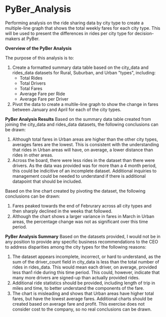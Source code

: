 # PyBer_Analysis
Performing analysis on the ride sharing data by city type to create a multiple-line graph that shows the total weekly fares for each city type. This will be used to present the differences in rides per city type for decision-makers at PyBer.

**Overview of the PyBer Analysis**

The purpose of this analysis is to:
1. Create a formatted summary data table based on the city_data and rides_data datasets for Rural, Suburban, and Urban "types", including:
    * Total Rides
    * Total Drivers
    * Total Fares
    * Average Fare per Ride
    * Average Fare per Driver 
2. Pivot the data to create a multile-line graph to show the change in fares between January and April for each of the city types.

**PyBer Analysis Results**
Based on the summary data table created from joining the city_data and rides_data datasets, the following conclusions can be drawn:
1. Although total fares in Urban areas are higher than the other city types, averages fares are the lowest. This is consistent with the understanding that rides in Urban areas will have, on average, a lower distance than rides in other areas.
2. Across the board, there were less rides in the dataset than there were drivers. As the data was provided was for more than a 4 month period, this could be indicitive of an incomplete dataset. Additional inquiries to management could be needed to understand if there is additional datapoint that should be included.

Based on the line chart created by pivoting the dataset, the following conclusions can be drawn:
1. Fares peaked towards the end of Februrary across all city types and then sharply declined in the weeks that followed.
2. Although the chart shows a larger variance in fares in March in Urban areas, the percentage change was not as significant over this time period.

**PyBer Analysis Summary**
Based on the datasets provided, I would not be in any position to provide any specific business recommendations to the CEO to address disparities among the city types for the following reasons:
1. The dataset appears incomplete, incorrect, or hard to understand, as the sum of the driver_count field in city_data is less than the total number of rides in rides_data. This would mean each driver, on average, provided less than1 ride during this time period. This could, however, indicate that many more drivers are signed-up than actually provided rides.
2. Additional ride statistics should be provided, including length of trip in miles and time, to better understand the components of the fare.
3. The chart is misleading and shows that Urban areas have higher total fares, but have the lowest average fares. Additional charts should be created based on average fare and profit. This exercise does not consider cost to the company, so no real conclusions can be drawn.
